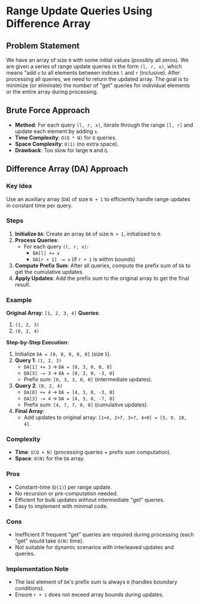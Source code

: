 # Range Update Queries Using Difference Array

## Problem Statement
We have an array of size `N` with some initial values (possibly all zeros). We are given a series of range update queries in the form `(l, r, x)`, which means "add `x` to all elements between indices `l` and `r` (inclusive). After processing all queries, we need to return the updated array. The goal is to minimize (or eliminate) the number of "get" queries for individual elements or the entire array during processing.

## Brute Force Approach
- **Method**: For each query `(l, r, x)`, iterate through the range `[l, r]` and update each element by adding `x`.
- **Time Complexity**: `O(Q * N)` for `Q` queries.
- **Space Complexity**: `O(1)` (no extra space).
- **Drawback**: Too slow for large `N` and `Q`.

## Difference Array (DA) Approach
### Key Idea
Use an auxiliary array (`DA`) of size `N + 1` to efficiently handle range updates in constant time per query.

### Steps
1. **Initialize `DA`**: Create an array `DA` of size `N + 1`, initialized to `0`.
2. **Process Queries**:
   - For each query `(l, r, x)`:
     - `DA[l] += x`
     - `DA[r + 1] -= x` (if `r + 1` is within bounds)
3. **Compute Prefix Sum**: After all queries, compute the prefix sum of `DA` to get the cumulative updates.
4. **Apply Updates**: Add the prefix sum to the original array to get the final result.

### Example
**Original Array**: `[1, 2, 3, 4]`
**Queries**:
1. `(1, 2, 3)`
2. `(0, 2, 4)`

**Step-by-Step Execution**:
1. Initialize `DA = [0, 0, 0, 0, 0]` (size `5`).
2. **Query 1**: `(1, 2, 3)`
   - `DA[1] += 3` → `DA = [0, 3, 0, 0, 0]`
   - `DA[3] -= 3` → `DA = [0, 3, 0, -3, 0]`
   - Prefix sum: `[0, 3, 3, 0, 0]` (intermediate updates).
3. **Query 2**: `(0, 2, 4)`
   - `DA[0] += 4` → `DA = [4, 3, 0, -3, 0]`
   - `DA[3] -= 4` → `DA = [4, 3, 0, -7, 0]`
   - Prefix sum: `[4, 7, 7, 0, 0]` (cumulative updates).
4. **Final Array**:
   - Add updates to original array:
     `[1+4, 2+7, 3+7, 4+0] = [5, 9, 10, 4]`.

### Complexity
- **Time**: `O(Q + N)` (processing queries + prefix sum computation).
- **Space**: `O(N)` for the `DA` array.

### Pros
- Constant-time (`O(1)`) per range update.
- No recursion or pre-computation needed.
- Efficient for bulk updates without intermediate "get" queries.
- Easy to implement with minimal code.

### Cons
- Inefficient if frequent "get" queries are required during processing (each "get" would take `O(N)` time).
- Not suitable for dynamic scenarios with interleaved updates and queries.

### Implementation Note
- The last element of `DA`'s prefix sum is always `0` (handles boundary conditions).
- Ensure `r + 1` does not exceed array bounds during updates.
